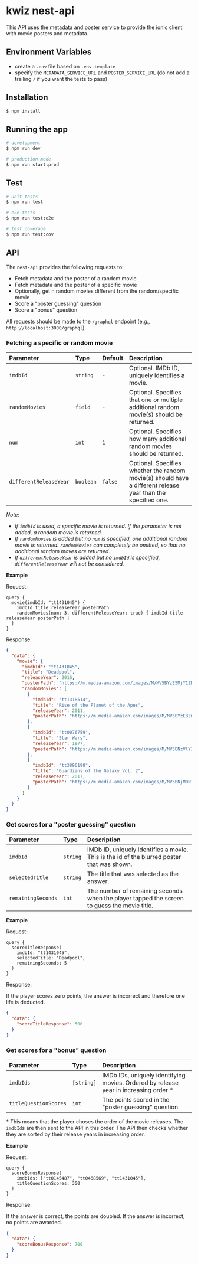 # kwiz nest-api

This API uses the metadata and poster service to provide the ionic client with movie posters and metadata.

## Environment Variables

- create a `.env` file based on `.env.template`
- specify the `METADATA_SERVICE_URL` and `POSTER_SERVICE_URL` (do not add a trailing `/` if you want the tests to pass)

## Installation

```bash
$ npm install
```

## Running the app

```bash
# development
$ npm run dev

# production mode
$ npm run start:prod
```

## Test

```bash
# unit tests
$ npm run test

# e2e tests
$ npm run test:e2e

# test coverage
$ npm run test:cov
```

## API

The `nest-api` provides the following requests to:

- Fetch metadata and the poster of a random movie
- Fetch metadata and the poster of a specific movie
- Optionally, get n random movies different from the random/specific movie
- Score a "poster guessing" question
- Score a "bonus" question

All requests should be made to the `/graphql` endpoint (e.g., `http://localhost:3000/graphql`).

### Fetching a specific or random movie

| Parameter              | Type      | Default | Description                                                                                                  |
| :--------------------- | :-------- | :------ | :----------------------------------------------------------------------------------------------------------- |
| `imdbId`               | `string`  | `-`     | Optional. IMDb ID, uniquely identifies a movie.                                                              |
| `randomMovies`         | `field`   | `-`     | Optional. Specifies that one or multiple additional random movie(s) should be returned.                      |
| `num`                  | `int`     | `1`     | Optional. Specifies how many additional random movies should be returned.                                    |
| `differentReleaseYear` | `boolean` | `false` | Optional. Specifies whether the random movie(s) should have a different release year than the specified one. |

_Note:_

- _If `imdbId` is used, a specific movie is returned. If the parameter is not added, a random movie is returned._
- _If `randomMovies` is added but no `num` is specified, one additional random movie is returned. `randomMovies` can completely be omitted, so that no additional random moves are returned._
- _If `differentReleaseYear` is added but no `imdbId` is specified, `differentReleaseYear` will not be considered._

**Example**

Request:

```
query {
  movie(imdbId: "tt1431045") {
    imdbId title releaseYear posterPath
    randomMovies(num: 3, differentReleaseYear: true) { imdbId title releaseYear posterPath }
  }
}
```

Response:

```json
{
  "data": {
    "movie": {
      "imdbId": "tt1431045",
      "title": "Deadpool",
      "releaseYear": 2016,
      "posterPath": "https://m.media-amazon.com/images/M/MV5BYzE5MjY1ZDgtMTkyNC00MTMyLThhMjAtZGI5OTE1NzFlZGJjXkEyXkFqcGdeQXVyNjU0OTQ0OTY@._V1_SX300.jpg",
      "randomMovies": [
        {
          "imdbId": "tt1318514",
          "title": "Rise of the Planet of the Apes",
          "releaseYear": 2011,
          "posterPath": "https://m.media-amazon.com/images/M/MV5BYzE3ZmNlZTctMDdmNy00MjMzLWFmZmYtN2M5N2YyYTQ1ZDJjXkEyXkFqcGdeQXVyNTAyODkwOQ@@._V1_SX300.jpg"
        },
        {
          "imdbId": "tt0076759",
          "title": "Star Wars",
          "releaseYear": 1977,
          "posterPath": "https://m.media-amazon.com/images/M/MV5BNzVlY2MwMjktM2E4OS00Y2Y3LWE3ZjctYzhkZGM3YzA1ZWM2XkEyXkFqcGdeQXVyNzkwMjQ5NzM@._V1_SX300.jpg"
        },
        {
          "imdbId": "tt3896198",
          "title": "Guardians of the Galaxy Vol. 2",
          "releaseYear": 2017,
          "posterPath": "https://m.media-amazon.com/images/M/MV5BNjM0NTc0NzItM2FlYS00YzEwLWE0YmUtNTA2ZWIzODc2OTgxXkEyXkFqcGdeQXVyNTgwNzIyNzg@._V1_SX300.jpg"
        }
      ]
    }
  }
}
```

### Get scores for a "poster guessing" question

| Parameter          | Type     | Description                                                                                 |
| :----------------- | :------- | :------------------------------------------------------------------------------------------ |
| `imdbId`           | `string` | IMDb ID, uniquely identifies a movie. This is the id of the blurred poster that was shown.  |
| `selectedTitle`    | `string` | The title that was selected as the answer.                                                  |
| `remainingSeconds` | `int`    | The number of remaining seconds when the player tapped the screen to guess the movie title. |

**Example**

Request:

```
query {
  scoreTitleResponse(
    imdbId: "tt1431045",
    selectedTitle: "Deadpool",
    remainingSeconds: 5
  )
}
```

Response:

If the player scores zero points, the answer is incorrect and therefore one life is deducted.

```json
{
  "data": {
    "scoreTitleResponse": 500
  }
}
```

### Get scores for a "bonus" question

| Parameter             | Type       | Description                                                                           |
| :-------------------- | :--------- | :------------------------------------------------------------------------------------ |
| `imdbIds`             | `[string]` | IMDb IDs, uniquely identifying movies. Ordered by release year in increasing order.\* |
| `titleQuestionScores` | `int`      | The points scored in the "poster guessing" question.                                   |

\* This means that the player choses the order of the movie releases. The `imdbId`s are then sent to the API in this order. The API then checks whether they are sorted by their release years in increasing order.

**Example**

Request:

```
query {
  scoreBonusResponse(
    imdbIds: ["tt0145487", "tt0468569", "tt1431045"],
    titleQuestionScores: 350
  )
}
```

Response:

If the answer is correct, the points are doubled. If the answer is incorrect, no points are awarded.

```json
{
  "data": {
    "scoreBonusResponse": 700
  }
}
```
